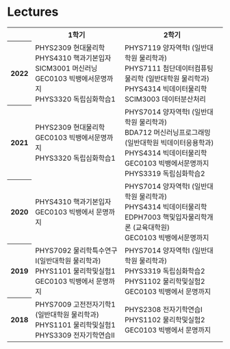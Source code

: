 # Lectures

<table class="table">
  <tr><td></td><th>1학기</th><th>2학기</th></tr>
  <tr><th>2022</th><td>PHYS2309 현대물리학<br/>PHYS4310 핵과기본입자<br/>SICM3001 머신러닝<br/>GEC0103 빅뱅에서문명까지<br/>PHYS3320 독립심화학습1</td><td>PHYS7119 양자역학I (일반대학원 물리학과)<br/>PHYS7111 첨단데이터컴퓨팅물리학 (일반대학원 물리학과)<br/>PHYS4314 빅데이터물리학<br/>SCIM3003 데이터분산처리</td></tr>
  <tr><th>2021</th><td>PHYS2309 현대물리학<br/>GEC0103 빅뱅에서문명까지<br/>PHYS3320 독립심화학습1</td><td>PHYS7014 양자역학I (일반대학원 물리학과)<br/>BDA712 머신러닝프로그래밍 (일반대학원 빅데이터응용학과)<br/>PHYS4314 빅데이터물리학<br/>GEC0103 빅뱅에서문명까지<br/>PHYS3319 독립심화학습2</td></tr>
  <tr><th>2020</th><td>PHYS4310 핵과기본입자<br/>GEC0103 빅뱅에서 문명까지</td><td>PHYS7014 양자역학I (일반대학원 물리학과)<br/>PHYS4314 빅데이터물리학<br/>EDPH7003 핵및입자물리학개론 (교육대학원)<br/>GEC0103 빅뱅에서문명까지</td></tr>
  <tr><th>2019</th><td>PHYS7092 물리학특수연구Ⅰ(일반대학원 물리학과)<br/>PHYS1101 물리학및실험1<br/>GEC0103 빅뱅에서 문명까지</td><td>PHYS7014 양자역학I (일반대학원 물리학과)<br/>PHYS3319 독립심화학습2<br/>PHYS1102 물리학및실험2<br/>GEC0103 빅뱅에서 문명까지</td></tr>
  <tr><th>2018</th><td>PHYS7009 고전전자기학1 (일반대학원 물리학과)<br/>PHYS1101 물리학및실험1<br/>PHYS3309 전자기학연습II</td><td>PHYS2308 전자기학연습I<br/>PHYS1102 물리학및실험2<br/>GEC0103 빅뱅에서 문명까지</td></tr>
</table>
